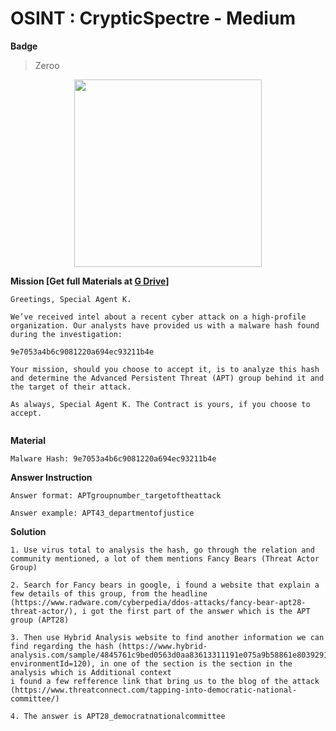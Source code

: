 <h1>
  OSINT : CrypticSpectre - Medium
</h1>

**Badge** 
> Zeroo

<p align="center" width=300>
  <img src="https://github.com/user-attachments/assets/7c6bfaba-bac3-4bbe-946a-cc9fa98f34e8" width=300>
</p>


**Mission [Get full Materials at [G Drive](https://drive.google.com/drive/folders/12qyPNwlnsxpGB0E_Sp5VSQAsKj-1C_KG)]**

```
Greetings, Special Agent K.

We’ve received intel about a recent cyber attack on a high-profile organization. Our analysts have provided us with a malware hash found during the investigation:

9e7053a4b6c9081220a694ec93211b4e

Your mission, should you choose to accept it, is to analyze this hash and determine the Advanced Persistent Threat (APT) group behind it and the target of their attack.

As always, Special Agent K. The Contract is yours, if you choose to accept.


```

**Material**

```
Malware Hash: 9e7053a4b6c9081220a694ec93211b4e
```

**Answer Instruction**

```
Answer format: APTgroupnumber_targetoftheattack

Answer example: APT43_departmentofjustice

```

**Solution**

```
1. Use virus total to analysis the hash, go through the relation and community mentioned, a lot of them mentions Fancy Bears (Threat Actor Group)

2. Search for Fancy bears in google, i found a website that explain a few details of this group, from the headline (https://www.radware.com/cyberpedia/ddos-attacks/fancy-bear-apt28-threat-actor/), i got the first part of the answer which is the APT group (APT28)

3. Then use Hybrid Analysis website to find another information we can find regarding the hash (https://www.hybrid-analysis.com/sample/4845761c9bed0563d0aa83613311191e075a9b58861e80392914d61a21bad976?environmentId=120), in one of the section is the section in the analysis which is Additional context 
i found a few refference link that bring us to the blog of the attack (https://www.threatconnect.com/tapping-into-democratic-national-committee/)

4. The answer is APT28_democratnationalcommittee
```

